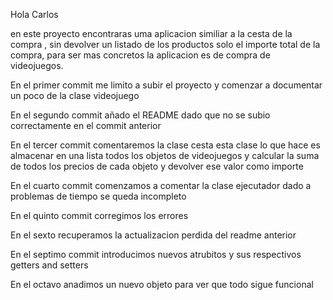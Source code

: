 Hola Carlos

en este proyecto encontraras uma aplicacion similiar a la cesta de la compra , sin devolver un listado de los productos solo el importe total de la compra,
para ser mas concretos la aplicacion es de compra de videojuegos.

En el primer commit me limito a subir el proyecto y comenzar a documentar un poco de la clase videojuego

En el segundo commit añado el README dado que no se subio correctamente en el commit anterior

En el tercer commit comentaremos la clase cesta  esta clase lo que hace es almacenar en una lista todos los objetos de videojuegos y calcular la suma de todos los precios de cada objeto y devolver ese valor como importe

En el cuarto commit comenzamos a comentar la clase ejecutador  dado a problemas de tiempo se queda incompleto

En el quinto commit corregimos los errores

En el sexto recuperamos la actualizacion perdida del readme anterior

En el septimo commit introducimos nuevos atrubitos y sus respectivos getters and setters

En el octavo anadimos un nuevo objeto para ver que todo sigue funcional